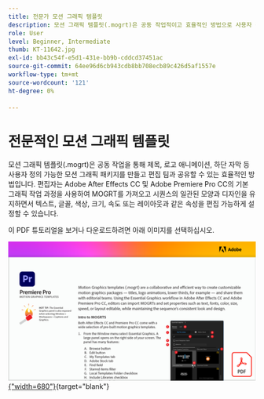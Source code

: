```yaml
---
title: 전문가 모션 그래픽 템플릿
description: 모션 그래픽 템플릿(.mogrt)은 공동 작업적이고 효율적인 방법으로 사용자 정의 가능한 모션 그래픽 패키지(제목, 로고 애니메이션, 하단 자막)를 만들고 편집 팀과 공유합니다
role: User
level: Beginner, Intermediate
thumb: KT-11642.jpg
exl-id: bb43c54f-e5d1-431e-bb9b-cddcd37451ac
source-git-commit: 64ee96d6cb943cdb8bb708ecb89c426d5af1557e
workflow-type: tm+mt
source-wordcount: '121'
ht-degree: 0%

---
```


# 전문적인 모션 그래픽 템플릿

모션 그래픽 템플릿(.mogrt)은 공동 작업을 통해 제목, 로고 애니메이션, 하단 자막 등 사용자 정의 가능한 모션 그래픽 패키지를 만들고 편집 팀과 공유할 수 있는 효율적인 방법입니다. 편집자는 Adobe After Effects CC 및 Adobe Premiere Pro CC의 기본 그래픽 작업 과정을 사용하여 MOGRT를 가져오고 시퀀스의 일관된 모양과 디자인을 유지하면서 텍스트, 글꼴, 색상, 크기, 속도 또는 레이아웃과 같은 속성을 편집 가능하게 설정할 수 있습니다.

이 PDF 튜토리얼을 보거나 다운로드하려면 아래 이미지를 선택하십시오.

[![자습서의 첫 페이지 이미지](assets/MORGTs.png){&quot;width=680&quot;}](assets/Adobe-Premiere-Pro-Motion-Graphics-Templates.pdf){target="blank"}

